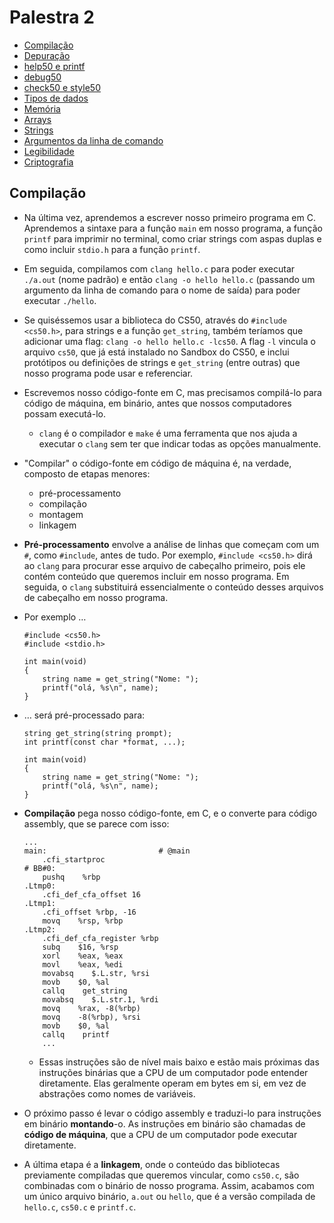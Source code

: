 Palestra 2
=========

*   [Compilação](#compilacao)
*   [Depuração](#depuracao)
*   [help50 e printf](#help50-e-printf)
*   [debug50](#debug50)
*   [check50 e style50](#check50-e-style50)
*   [Tipos de dados](#tipos-de-dados)
*   [Memória](#memoria)
*   [Arrays](#arrays)
*   [Strings](#strings)
*   [Argumentos da linha de comando](#argumentos-da-linha-de-comando)
*   [Legibilidade](#legibilidade)
*   [Criptografia](#criptografia)

Compilação
---------
*   Na última vez, aprendemos a escrever nosso primeiro programa em C. Aprendemos a sintaxe para a função `main` em nosso programa, a função `printf` para imprimir no terminal, como criar strings com aspas duplas e como incluir `stdio.h` para a função `printf`.
*   Em seguida, compilamos com `clang hello.c` para poder executar `./a.out` (nome padrão) e então `clang -o hello hello.c` (passando um argumento da linha de comando para o nome de saída) para poder executar `./hello`.
*   Se quiséssemos usar a biblioteca do CS50, através do `#include <cs50.h>`, para strings e a função `get_string`, também teríamos que adicionar uma flag: `clang -o hello hello.c -lcs50`. A flag `-l` vincula o arquivo `cs50`, que já está instalado no Sandbox do CS50, e inclui protótipos ou definições de strings e `get_string` (entre outras) que nosso programa pode usar e referenciar.
*   Escrevemos nosso código-fonte em C, mas precisamos compilá-lo para código de máquina, em binário, antes que nossos computadores possam executá-lo.
    *   `clang` é o compilador e `make` é uma ferramenta que nos ajuda a executar o `clang` sem ter que indicar todas as opções manualmente.
*   "Compilar" o código-fonte em código de máquina é, na verdade, composto de etapas menores:
    *   pré-processamento
    *   compilação
    *   montagem
    *   linkagem
*   **Pré-processamento** envolve a análise de linhas que começam com um `#`, como `#include`, antes de tudo. Por exemplo, `#include <cs50.h>` dirá ao `clang` para procurar esse arquivo de cabeçalho primeiro, pois ele contém conteúdo que queremos incluir em nosso programa. Em seguida, o `clang` substituirá essencialmente o conteúdo desses arquivos de cabeçalho em nosso programa.
*   Por exemplo …

        #include <cs50.h>
        #include <stdio.h>
        
        int main(void)
        {
            string name = get_string("Nome: ");
            printf("olá, %s\n", name);
        }
        
    
*   … será pré-processado para:
    
        string get_string(string prompt);
        int printf(const char *format, ...);
        
        int main(void)
        {
            string name = get_string("Nome: ");
            printf("olá, %s\n", name);
        }
        
    
*   **Compilação** pega nosso código-fonte, em C, e o converte para código assembly, que se parece com isso:
    
        ...
        main:                         # @main
            .cfi_startproc
        # BB#0:
            pushq    %rbp
        .Ltmp0:
            .cfi_def_cfa_offset 16
        .Ltmp1:
            .cfi_offset %rbp, -16
            movq    %rsp, %rbp
        .Ltmp2:
            .cfi_def_cfa_register %rbp
            subq    $16, %rsp
            xorl    %eax, %eax
            movl    %eax, %edi
            movabsq    $.L.str, %rsi
            movb    $0, %al
            callq    get_string
            movabsq    $.L.str.1, %rdi
            movq    %rax, -8(%rbp)
            movq    -8(%rbp), %rsi
            movb    $0, %al
            callq    printf
            ...
        
    
    *   Essas instruções são de nível mais baixo e estão mais próximas das instruções binárias que a CPU de um computador pode entender diretamente. Elas geralmente operam em bytes em si, em vez de abstrações como nomes de variáveis.
*   O próximo passo é levar o código assembly e traduzi-lo para instruções em binário **montando**-o. As instruções em binário são chamadas de **código de máquina**, que a CPU de um computador pode executar diretamente.
*   A última etapa é a **linkagem**, onde o conteúdo das bibliotecas previamente compiladas que queremos vincular, como `cs50.c`, são combinadas com o binário de nosso programa. Assim, acabamos com um único arquivo binário, `a.out` ou `hello`, que é a versão compilada de `hello.c`, `cs50.c` e `printf.c`.